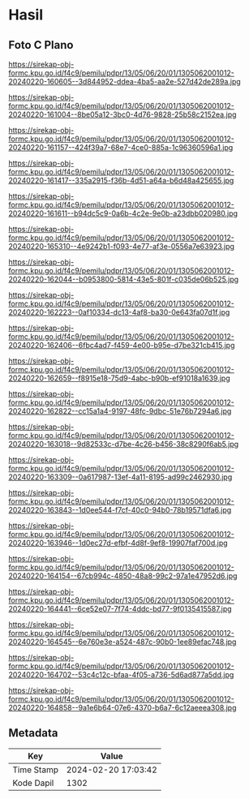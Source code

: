 # Hasil

## Foto C Plano

https://sirekap-obj-formc.kpu.go.id/f4c9/pemilu/pdpr/13/05/06/20/01/1305062001012-20240220-160605--3d844952-ddea-4ba5-aa2e-527d42de289a.jpg

https://sirekap-obj-formc.kpu.go.id/f4c9/pemilu/pdpr/13/05/06/20/01/1305062001012-20240220-161004--8be05a12-3bc0-4d76-9828-25b58c2152ea.jpg

https://sirekap-obj-formc.kpu.go.id/f4c9/pemilu/pdpr/13/05/06/20/01/1305062001012-20240220-161157--424f39a7-68e7-4ce0-885a-1c96360596a1.jpg

https://sirekap-obj-formc.kpu.go.id/f4c9/pemilu/pdpr/13/05/06/20/01/1305062001012-20240220-161417--335a2915-f36b-4d51-a64a-b6d48a425655.jpg

https://sirekap-obj-formc.kpu.go.id/f4c9/pemilu/pdpr/13/05/06/20/01/1305062001012-20240220-161611--b94dc5c9-0a6b-4c2e-9e0b-a23dbb020980.jpg

https://sirekap-obj-formc.kpu.go.id/f4c9/pemilu/pdpr/13/05/06/20/01/1305062001012-20240220-165310--4e9242b1-f093-4e77-af3e-0556a7e63923.jpg

https://sirekap-obj-formc.kpu.go.id/f4c9/pemilu/pdpr/13/05/06/20/01/1305062001012-20240220-162044--b0953800-5814-43e5-801f-c035de06b525.jpg

https://sirekap-obj-formc.kpu.go.id/f4c9/pemilu/pdpr/13/05/06/20/01/1305062001012-20240220-162223--0af10334-dc13-4af8-ba30-0e643fa07d1f.jpg

https://sirekap-obj-formc.kpu.go.id/f4c9/pemilu/pdpr/13/05/06/20/01/1305062001012-20240220-162406--6fbc4ad7-f459-4e00-b95e-d7be321cb415.jpg

https://sirekap-obj-formc.kpu.go.id/f4c9/pemilu/pdpr/13/05/06/20/01/1305062001012-20240220-162659--f8915e18-75d9-4abc-b90b-ef91018a1639.jpg

https://sirekap-obj-formc.kpu.go.id/f4c9/pemilu/pdpr/13/05/06/20/01/1305062001012-20240220-162822--cc15a1a4-9197-48fc-9dbc-51e76b7294a6.jpg

https://sirekap-obj-formc.kpu.go.id/f4c9/pemilu/pdpr/13/05/06/20/01/1305062001012-20240220-163018--9d82533c-d7be-4c26-b456-38c8290f6ab5.jpg

https://sirekap-obj-formc.kpu.go.id/f4c9/pemilu/pdpr/13/05/06/20/01/1305062001012-20240220-163309--0a617987-13ef-4a11-8195-ad99c2462930.jpg

https://sirekap-obj-formc.kpu.go.id/f4c9/pemilu/pdpr/13/05/06/20/01/1305062001012-20240220-163843--1d0ee544-f7cf-40c0-94b0-78b19571dfa6.jpg

https://sirekap-obj-formc.kpu.go.id/f4c9/pemilu/pdpr/13/05/06/20/01/1305062001012-20240220-163946--1d0ec27d-efbf-4d8f-9ef8-19907faf700d.jpg

https://sirekap-obj-formc.kpu.go.id/f4c9/pemilu/pdpr/13/05/06/20/01/1305062001012-20240220-164154--67cb994c-4850-48a8-99c2-97a1e47952d6.jpg

https://sirekap-obj-formc.kpu.go.id/f4c9/pemilu/pdpr/13/05/06/20/01/1305062001012-20240220-164441--6ce52e07-7f74-4ddc-bd77-9f0135415587.jpg

https://sirekap-obj-formc.kpu.go.id/f4c9/pemilu/pdpr/13/05/06/20/01/1305062001012-20240220-164545--6e760e3e-a524-487c-90b0-1ee89efac748.jpg

https://sirekap-obj-formc.kpu.go.id/f4c9/pemilu/pdpr/13/05/06/20/01/1305062001012-20240220-164702--53c4c12c-bfaa-4f05-a736-5d6ad877a5dd.jpg

https://sirekap-obj-formc.kpu.go.id/f4c9/pemilu/pdpr/13/05/06/20/01/1305062001012-20240220-164858--9a1e6b64-07e6-4370-b6a7-6c12aeeea308.jpg


## Metadata

| Key        | Value               |
| ---------- | ------------------- |
| Time Stamp | 2024-02-20 17:03:42 |
| Kode Dapil | 1302                |




